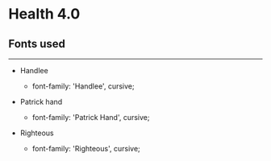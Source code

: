 # Health 4.0


## Fonts used
---

- Handlee
    - font-family: 'Handlee', cursive;

- Patrick hand
    - font-family: 'Patrick Hand', cursive;

- Righteous
    - font-family: 'Righteous', cursive;